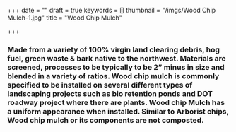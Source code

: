 +++
date = ""
draft = true
keywords = []
thumbnail = "/imgs/Wood Chip Mulch-1.jpg"
title = "Wood Chip Mulch"

+++
### Made from a variety of 100% virgin land clearing debris, hog fuel, green waste & bark native to the northwest. Materials are screened, processes to be typically to be 2” minus in size and blended in a variety of ratios. Wood chip mulch is commonly specified to be installed on several different types of landscaping projects such as bio retention ponds and DOT roadway project where there are plants. Wood chip Mulch has a uniform appearance when installed. Similar to Arborist chips, Wood chip mulch or its components are not composted.